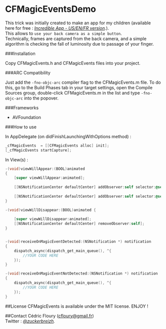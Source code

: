 CFMagicEventsDemo
=================


This trick was initially created to make an app for my children (available here for free : *[Incredible App - US/EN/FR version](https://itunes.apple.com/fr/app/incredible/id714822935?mt=8).*).<br>
This allows to `use your back camera as a simple button`.<br>
Technically, frames are captured from the back camera, and a simple algorithm is checking the fall of luminosity due to passage of your finger.

###Installation

Copy CFMagicEvents.h and CFMagicEvents files into your project.

###ARC Compatibility

Just add the `-fno-objc-arc` compiler flag to the CFMagicEvents.m file. To do this, go to the Build Phases tab in your target settings, open the Compile Sources group, double-click CFMagicEvents.m in the list and type `-fno-objc-arc` into the popover.

###Frameworks
- AVFoundation


###How to use

In AppDelegate (on didFinishLaunchingWithOptions method) : 

```objectivec
_cfMagicEvents  = [[CFMagicEvents alloc] init];
[_cfMagicEvents startCapture];
```

In View(s) :

```objectivec
-(void)viewWillAppear:(BOOL)animated
{
    [super viewWillAppear:animated];
    
    [[NSNotificationCenter defaultCenter] addObserver:self selector:@selector(receiveOnMagicEventDetected:) name:@"onMagicEventDetected" object:nil];
    
    [[NSNotificationCenter defaultCenter] addObserver:self selector:@selector(receiveOnMagicEventNotDetected:) name:@"onMagicEventNotDetected" object:nil];
}

-(void)viewWillDisappear:(BOOL)animated {
    
    [super viewWillDisappear:animated];
    [[NSNotificationCenter defaultCenter] removeObserver:self];
}


-(void)receiveOnMagicEventDetected:(NSNotification *) notification
{
    dispatch_async(dispatch_get_main_queue(), ^{
        //YOUR CODE HERE
    });
}

-(void)receiveOnMagicEventNotDetected:(NSNotification *) notification
{
    dispatch_async(dispatch_get_main_queue(), ^{
        //YOUR CODE HERE
    });
}
```

##License
CFMagicEvents is available under the MIT license. ENJOY !

##Contact
Cédric Floury  (cfloury@gmail.fr)<br>
Twitter : *[@zuckerbreizh](https://itunes.apple.com/fr/app/incredible/id714822935?mt=8).*

